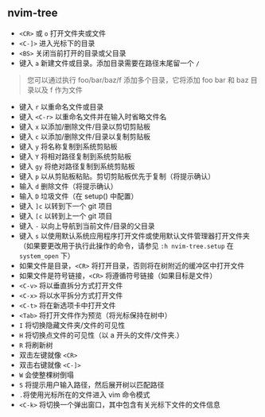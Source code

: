 ## nvim-tree

* `<CR>` 或 `o` 打开文件夹或文件
* `<C-]>` 进入光标下的目录
* `<BS>` 关闭当前打开的目录或父目录
* 键入 `a` 新建文件或目录。添加目录需要在路径末尾留一个 `/`
> 您可以通过执行 foo/bar/baz/f 添加多个目录，它将添加 foo bar 和 baz 目录以及 f 作为文件
* 键入 `r` 以重命名文件或目录
* 键入 `<C-r>` 以重命名文件并在输入时省略文件名
* 键入 `x` 以添加/删除文件/目录以剪切剪贴板
* 键入 `c` 以添加/删除文件/目录以复制剪贴板
* 键入 `y` 将名称复制到系统剪贴板
* 键入 `Y` 将相对路径复制到系统剪贴板
* 键入 `gy` 将绝对路径复制到系统剪贴板
* 键入 `p` 以从剪贴板粘贴。剪切剪贴板优先于复制（将提示确认）
* 输入 `d` 删除文件（将提示确认）
* 输入 `D` 垃圾文件（在 setup() 中配置）
* 键入 `]c` 以转到下一个 git 项目
* 键入 `[c` 以转到上一个 git 项目
* 键入 `-` 以向上导航到当前文件/目录的父目录
* 键入 `s` 以使用默认系统应用程序打开文件或使用默认文件管理器打开文件夹（如果要更改用于执行此操作的命令，请参见 `:h nvim-tree.setup` 在 `system_open` 下）
* 如果文件是目录，`<CR>` 将打开目录，否则将在树附近的缓冲区中打开文件
* 如果文件是符号链接，`<CR>` 将遵循符号链接（如果目标是文件）
* `<C-v>` 将以垂直拆分方式打开文件
* `<C-x>` 将以水平拆分方式打开文件
* `<C-t>` 将在新选项卡中打开文件
* `<Tab>` 将打开文件作为预览（将光标保持在树中）
* `I` 将切换隐藏文件夹/文件的可见性
* `H` 将切换点文件的可见性（以 a 开头的文件/文件夹.）
* `R` 将刷新树
* 双击左键就像 `<CR>` 
* 双击右键就像 `<C-]>` 
* `W` 会使整棵树倒塌
* `S` 将提示用户输入路径，然后展开树以匹配路径
* `.`将使用光标所在的文件进入 vim 命令模式
* `<C-k>` 将切换一个弹出窗口，其中包含有关光标下文件的文件信息
